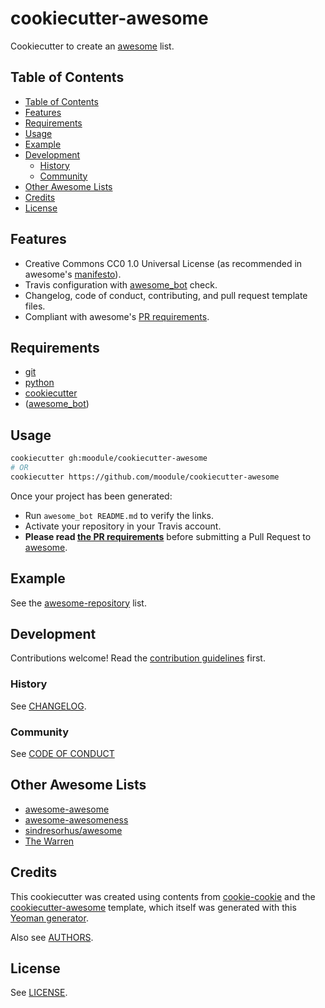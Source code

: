# cookiecutter-awesome
Cookiecutter to create an [awesome][awesome] list.

## Table of Contents

- [Table of Contents](#table-of-contents)
- [Features](#features)
- [Requirements](#requirements)
- [Usage](#usage)
- [Example](#example)
- [Development](#development)
  - [History](#history)
  - [Community](#community)
- [Other Awesome Lists](#other-awesome-lists)
- [Credits](#credits)
- [License](#license)

## Features

- Creative Commons CC0 1.0 Universal License (as recommended in awesome's
  [manifesto](https://github.com/sindresorhus/awesome/blob/master/awesome.md)).
- Travis configuration with [awesome_bot][awesome_bot] check.
- Changelog, code of conduct, contributing, and pull request template files.
- Compliant with awesome's [PR requirements][pr-requirements].

## Requirements

- [git](https://git-scm.com/downloads)
- [python](https://www.python.org/downloads/)
- [cookiecutter](https://github.com/audreyr/cookiecutter)
- ([awesome_bot][awesome_bot])

## Usage

```bash
cookiecutter gh:moodule/cookiecutter-awesome
# OR
cookiecutter https://github.com/moodule/cookiecutter-awesome
```

Once your project has been generated:
- Run `awesome_bot README.md` to verify the links.
- Activate your repository in your Travis account.
- **Please read [the PR requirements][pr-requirements]**
  before submitting a Pull Request to [awesome][awesome].

## Example

See the [awesome-repository](https://github.com/sindresorhus/awesome) list.

## Development

Contributions welcome! Read the [contribution guidelines](CONTRIBUTING.md) first.

### History

See [CHANGELOG](CHANGELOG.md).

### Community

See [CODE OF CONDUCT](CODE_OF_CONDUCT.md)

## Other Awesome Lists

* [awesome-awesome](https://github.com/emijrp/awesome-awesome)
* [awesome-awesomeness](https://github.com/bayandin/awesome-awesomeness)
* [sindresorhus/awesome](https://github.com/sindresorhus/awesome)
* [The Warren](https://github.com/torchhound/warren)

## Credits

This cookiecutter was created using contents from
[cookie-cookie](https://github.com/tuxredux/cookie-cookie) and the
[cookiecutter-awesome](https://github.com/Pawamoy/cookiecutter-awesome) template,
which itself was generated with this
[Yeoman generator](https://github.com/dar5hak/generator-awesome-list).

Also see [AUTHORS](AUTHORS.md).

## License

See [LICENSE](LICENSE).

[awesome]: https://github.com/sindresorhus/awesome
[awesome_bot]: https://github.com/dkhamsing/awesome_bot
[pr-requirements]: https://github.com/sindresorhus/awesome/blob/master/pull_request_template.md
